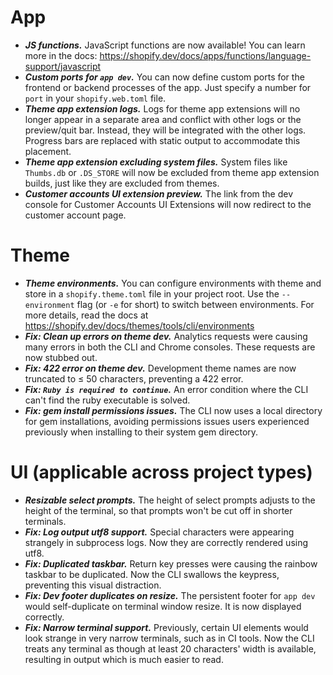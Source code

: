 <!--
If your feature is significant enough that CLI users will want to know about it,
write a short summary sentence here. This is a draft document and will be
finalized when a new minor version is released.

Notes should look like this:

# App

* ***A cool thing.*** Rather than doing the annoying thing you used to do, you can
now do a different and much cooler thing.
* ***A faster thing.*** The `command` command was sped up by 3x in most cases.

# Theme

* ***Another cool thing.*** You get the idea by now.
-->

# App

* ***JS functions.*** JavaScript functions are now available! You can learn more
in the docs: https://shopify.dev/docs/apps/functions/language-support/javascript
* ***Custom ports for `app dev`.*** You can now define custom ports for the
frontend or backend processes of the app. Just specify a number for `port` in
your `shopify.web.toml` file.
* ***Theme app extension logs.*** Logs for theme app extensions will no longer
appear in a separate area and conflict with other logs or the preview/quit bar.
Instead, they will be integrated with the other logs. Progress bars are
replaced with static output to accommodate this placement.
* ***Theme app extension excluding system files.*** System files like `Thumbs.db`
or `.DS_STORE` will now be excluded from theme app extension builds, just like
they are excluded from themes.
* ***Customer accounts UI extension preview.*** The link from the dev console for
Customer Accounts UI Extensions will now redirect to the customer account page.

# Theme

* ***Theme environments.*** You can configure environments with theme and store
in a `shopify.theme.toml` file in your project root. Use the `--environment`
flag (or `-e` for short) to switch between environments. For more details, read
the docs at https://shopify.dev/docs/themes/tools/cli/environments
* ***Fix: Clean up errors on theme dev.*** Analytics requests were causing many
errors in both the CLI and Chrome consoles. These requests are now stubbed out.
* ***Fix: 422 error on theme dev.*** Development theme names are now truncated
to ≤ 50 characters, preventing a 422 error.
* ***Fix: `Ruby is required to continue`.*** An error condition where the CLI
can't find the ruby executable is solved.
* ***Fix: gem install permissions issues.*** The CLI now uses a local directory
for gem installations, avoiding permissions issues users experienced previously
when installing to their system gem directory.

# UI (applicable across project types)

* ***Resizable select prompts.*** The height of select prompts adjusts to the
height of the terminal, so that prompts won't be cut off in shorter terminals.
* ***Fix: Log output utf8 support.*** Special characters were appearing
strangely in subprocess logs. Now they are correctly rendered using utf8.
* ***Fix: Duplicated taskbar.*** Return key presses were causing the rainbow
taskbar to be duplicated. Now the CLI swallows the keypress, preventing this
visual distraction.
* ***Fix: Dev footer duplicates on resize.*** The persistent footer for `app dev`
would self-duplicate on terminal window resize. It is now displayed correctly.
* ***Fix: Narrow terminal support.*** Previously, certain UI elements would look
strange in very narrow terminals, such as in CI tools. Now the CLI treats any
terminal as though at least 20 characters' width is available, resulting in
output which is much easier to read.
